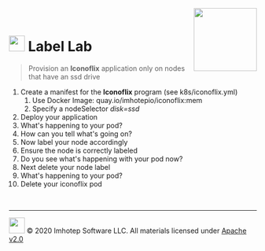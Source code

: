 <img src="../assets/k8sland.png" align="right" width="128" height="auto"/>

<br/>

# <img src="../assets/lab.png" width="32" height="auto"/> Label Lab

> Provision an **Iconoflix** application only on nodes that have an ssd drive

1. Create a manifest for the **Iconoflix** program (see k8s/iconoflix.yml)
    1. Use Docker Image: quay.io/imhotepio/iconoflix:mem
    2. Specify a nodeSelector *disk=ssd*
2. Deploy your application
3. What's happening to your pod?
4. How can you tell what's going on?
5. Now label your node accordingly
6. Ensure the node is correctly labeled
7. Do you see what's happening with your pod now?
8. Next delete your node label
9. What's happening to your pod?
10. Delete your iconoflix pod

<br/>

---
<img src="../assets/imhotep_logo.png" width="32" height="auto"/> © 2020 Imhotep Software LLC.
All materials licensed under [Apache v2.0](http://www.apache.org/licenses/LICENSE-2.0)